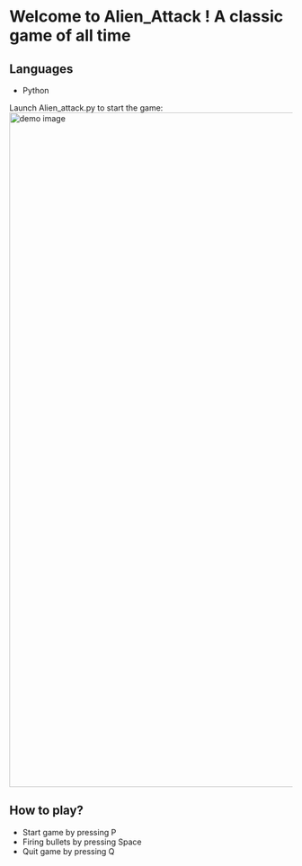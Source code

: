 # Welcome to Alien_Attack ! A classic game of all time

## Languages
- Python

Launch Alien_attack.py to start the game:
<img width="1200" alt="demo image" src="https://cloud.githubusercontent.com/assets/18408973/17112309/901f836a-5273-11e6-81c9-4972cc991ea6.png">

## How to play?
- Start game by pressing P
- Firing bullets by pressing Space
- Quit game by pressing Q


